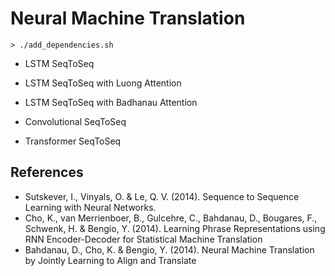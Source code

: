 # Neural Machine Translation

```shell
> ./add_dependencies.sh
```

- LSTM SeqToSeq

- LSTM SeqToSeq with Luong Attention

- LSTM SeqToSeq with Badhanau Attention

- Convolutional SeqToSeq

- Transformer SeqToSeq

## References
- Sutskever, I., Vinyals, O. & Le, Q. V. (2014). Sequence to Sequence Learning with Neural Networks.
- Cho, K., van Merrienboer, B., Gulcehre, C., Bahdanau, D., Bougares, F., Schwenk, H. & Bengio, Y. (2014). Learning Phrase Representations using RNN Encoder-Decoder for Statistical Machine Translation
- Bahdanau, D., Cho, K. & Bengio, Y. (2014). Neural Machine Translation by Jointly Learning to Align and Translate

